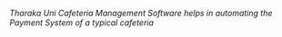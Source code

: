 
*Tharaka Uni Cafeteria Management Software helps in automating the Payment System of a typical cafeteria*
